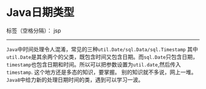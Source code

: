 ﻿# Java日期类型

标签（空格分隔）： jsp

---

`Java`中时间处理令人混淆，常见的三种`util.Date/sql.Data/sql.Timestamp`
其中`util.Date`是其余两个的父类，既包含时间又包含日期。而`sql.Date`只包含日期，`timestamp`也包含日期和时间。所以可以把参数设置为`util.date`,然后传入`timestamp`.
这个地方还是多态的知识，要掌握。
别的知识就不多说，网上一堆。`Java8`中给力新的处理日期时间的类，遇到可以学习一波。




